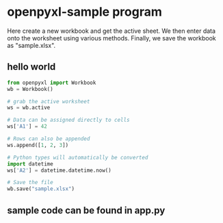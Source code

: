 # openpyxl-sample program

Here create a new workbook and get the active sheet. We then enter data onto the worksheet using various methods. Finally, we save the workbook as "sample.xlsx".

## hello world

```python
from openpyxl import Workbook
wb = Workbook()

# grab the active worksheet
ws = wb.active

# Data can be assigned directly to cells
ws['A1'] = 42

# Rows can also be appended
ws.append([1, 2, 3])

# Python types will automatically be converted
import datetime
ws['A2'] = datetime.datetime.now()

# Save the file
wb.save("sample.xlsx")
```

## sample code can be found in app.py